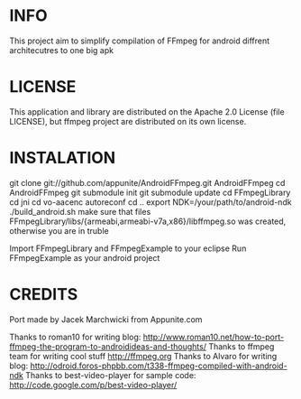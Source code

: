 INFO
==============
This project aim to simplify compilation of FFmpeg for android diffrent architecutres to one big apk

LICENSE
==============
This application and library are distributed on the Apache 2.0 License (file LICENSE), but ffmpeg project are distributed on its own license.

INSTALATION
==============
git clone git://github.com/appunite/AndroidFFmpeg.git AndroidFFmpeg
cd AndroidFFmpeg
git submodule init
git submodule update
cd FFmpegLibrary
cd jni
cd vo-aacenc
autoreconf
cd ..
export NDK=/your/path/to/android-ndk
./build_android.sh
make sure that files FFmpegLibrary/libs/{armeabi,armeabi-v7a,x86}/libffmpeg.so was created, otherwise you are in truble

Import FFmpegLibrary and FFmpegExample to your eclipse
Run FFmpegExample as your android project 

CREDITS
=============
Port made by Jacek Marchwicki from Appunite.com

Thanks to roman10 for writing blog: http://www.roman10.net/how-to-port-ffmpeg-the-program-to-androidideas-and-thoughts/
Thanks to ffmpeg team for writing cool stuff http://ffmpeg.org
Thanks to Alvaro for writing blog: http://odroid.foros-phpbb.com/t338-ffmpeg-compiled-with-android-ndk
Thanks to best-video-player for sample code: http://code.google.com/p/best-video-player/
